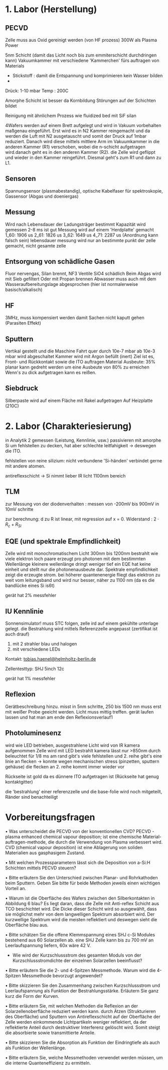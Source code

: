 # 1. Labor (Herstellung)
## PECVD
Zelle muss aus Oxid gereinigt werden (von HF prozess)
300W als Plasma Power

5nm Schicht (damit das Licht noch bis zum emmiterschicht durchdringen kann)
Vakuumkammer mit verschiedene 'Kammerchen' fürs auftragen von Materials
- Stickstoff : damit die Entspannung und komprimieren kein Wasser bilden
- 

Drück: 1-10 mbar
Temp : 200C

Amorphe Schicht ist besser da Kornbildung Störungen auf der Schichten bildet

Reinigung mit ähnlichem Prozess wie fluidized bed mit SiF silan

4Wafers werden auf einem Brett aufgelegt und wird in Vakuum vorbehalten maßgenau eingeführt. Erst wird es in N2 Kammer reingemacht und da werden die Luft mit N2 ausgetauscht und somit der Druck auf 1mbar reduziert. Danach wird diese mittels mittlere Arm im Vakuumkammer in die anderen Kammer (R1) verschoben, wobei die n-schicht aufgetragen wird.danach geht es in den anderen Kammer (R2). die Zelle wird geflippt und wieder in den Kammer reingeführt. Diesmal geht's zum R1 und dann zu L1. 

## Sensoren
Spannungsensor (plasmabestandig), optische Kabelfaser für spektroskopie, Gassensor (Abgas und doeniergas)

## Messung
Wird nach Lebensdauer der Ladungsträger bestimmt
Kapazität wird gemessen
2-8 ms ist gut
Messung wird auf einem 'Herdplatte' gemacht
1_60: 1906 us
2_61: 1826 us
3_62: 1649 us
4_71: 2287 us
(Anordnung kann falsch sein)
lebensdauer messung wird nur an bestimmte punkt der zelle gemacht, nicht gesamte zelle

## Entsorgung von schädliche Gasen
Fluor nervengas, Silan brennt, NF3
Ventile
SiO4 schädlich
Beim Abgas wird mit Sieb gefiltert
Oder mit Propan brennen
Abwasser muss auch mit dem Wasseraufbereitungslage abgesprochen (hier ist normalerweise basisch/alkalisch)

## HF
3MHz, muss kompensiert werden damit Sachen nicht kaputt gehen (Parasiten Effekt)

## Sputtern
Vertikal gestellt und die Maschine Fahrt quer durch
10e-7 mbar ab 10e-3 mbar wird abgeschaltet
Kammer wird mit Argon befüllt (inert)
Ziel ist es, Front- und Rückkontakt sowie die ITO auftragen
Material Ausbeute: 35% planar kann gedreht werden um eine Ausbeute von 80% zu erreichen
Wenn's zu dick aufgetragen kann es reißen. 

## Siebdruck
Silberpaste wird auf einem Fläche mit Rakel aufgetragen
Auf Heizplatte (210C)

# 2. Labor (Charakteriesierung)
in Analytik 2 gemessen (Leistung, Kennlinie, usw.)
passivieren mit amorphe Si um fehlstellen zu decken, hat aber schlechte leitfahigkeit -> deswegen die ITO.

fehlstellen von reine silizium: nicht verbundene 'Si-händen' verbindet gerne mit andere atomen.

antireflexschicht -> Si nimmt lieber IR licht 1100nm bereich

## TLM
zur Messung von der diodenverhalten : messen von -200mV bis 900mV in 10mV schritte

zur berechnung: d zu R ist linear, mit regression auf x = 0. Widerstand : $2 \cdot R_c + R_{Si}$

## EQE (und spektrale Empfindlichkeit)
Zelle wird mit monochromatischem Licht 300nm bis 1200nm bestrahlt 
wie viele elektron loch paare erzeugt pro photonen mit dem bestimmten Wellenlänge 
kleinere wellenlänge dringt weniger tief ein
EQE hat keine einheit und stellt nur die photonenausbeute dar. Spektrale empfindlichkeit zeigt die erzeugte strom. bei höherer quantenenergie fliegt das elektron zu weit vom leitungsband und wird nur besser, näher zu 1100 nm (da es die bandlücke eines Si is6t)

gerät hat 2% messfehler

## IU Kennlinie
Sonnensimulator! muss STC folgen, zelle ird auf einem gekühlte unterlage gelegt.
die Bestrahlung wird mittels Referenzzelle angepasst (zertifikat ist auch drauf)
1. mit 2 strahler blau und halogen
2. mit verschiedene LEDs

Kontakt: tobias.haenel@helmholtz-berlin.de

Zellentesttyp: SHJ 5inch 12c

gerät hat 1% messfehler

## Reflexion
Gerätbeschreibung hinzu.
misst in 5nm schritte, 250 bis 1500 nm
muss erst mit weißer Probe geeicht werden.
Licht muss mittig treffen.
gerät laufen lassen und hat man am ende den Reflexionsverlauf1

## Photoluminesenz
wird wie LED betrieben, ausgestrahlene Licht wird von IR kamera aufgenommen
Zelle wird mit LED bestrahlt
kamera lässt nur >850nm durch
beleuchtet für 1/8 ms
am rand gibt's viele fehlstellen und 2. reihe gibt's eine linie an flecken -> konnte wegen mechanischen stress (pinzetten, sputtern gehäuse)
die flecken an 2. reihe kommt immer wieder vor

Rückseite ist gold da es dünnere ITO aufgetragen ist (Rückseite hat genug kontaktgitter) 

die 'bestrahlung' einer referenzzelle und die base-folie wird noch mitgeteilt, Ränder sind benachteiligt

# Vorbereitungsfragen
• Was unterscheidet die PECVD von der konventionellen CVD?
	PECVD - plasma enhanced chemical vapour deposition; ist eine chemische Material-auftragen-methode, die durch die Verwendung von Plasma verbessert wird. CVD (chemical vapour deposition) ist eine Ablagerung von soliden Materialien aus gasphasigem Zustand.

• Mit welchen Prozessparametern lässt sich die Deposition von a-Si:H Schichten mittels PECVD steuern?

• Bitte erläutern Sie den Unterschied zwischen Planar- und Rohrkathoden beim Sputtern. Geben Sie bitte für beide Methoden jeweils einen wichtigen Vorteil an.

• Warum ist die Oberfläche des Wafers zwischen den Silberkontakten in Abbildung 6 blau?
	Es liegt daran, dass die Zelle mit Anti-reflex Schicht aus TCO beschichtet wird. Die Dicke dieser Schicht wird so ausgewählt, dass sie möglichst mehr von dem langwelligen Spektrum absorbiert wird. Der kurzwellige Spektrum wird die meisten reflektiert und deswegen sieht die Oberfläche blau aus.

• Bitte schätzen Sie die offene Klemmspannung eines SHJ c-Si Modules bestehend aus 60 Solarzellen ab. 
	eine SHJ Zelle kann bis zu 700 mV an Leerlaufspannung liefern, 60x wäre 42 V.

- Wie wird der Kurzschlussstrom des gesamten Moduls von der Kurzschlussstromdichte der einzelnen Solarzellen beeinflusst?

• Bitte erläutern Sie die 2- und 4-Spitzen Messmethode. Warum wird die 4-Spitzen Messmethode bevorzugt angewendet?

• Bitte skizzieren Sie den Zusammenhang zwischen Kurzschlussstrom und Leerlaufspannung als Funktion der Bestrahlungsstärke. Erläutern Sie ganz kurz die Form der Kurven.

• Bitte erläutern Sie, mit welchen Methoden die Reflexion an der Solarzellenoberfläche reduziert werden kann.
	durch Ätzen (Strukturieren des Oberfläche) und Sputtern von Antireflexschicht auf der Oberfläche der Zelle werden einkommende Lichtpartikeln weniger reflektiert, da der reflektierte Anteil durch destruktiver Interferenz gelöscht wird. Somit steigt die absorbierte sowie transmittierte Anteile.

• Bitte skizzieren Sie die Absorption als Funktion der Eindringtiefe als auch als Funktion der Wellenlänge.

• Bitte erläutern Sie, welche Messmethoden verwendet werden müssen, um die interne Quanteneffizienz zu ermitteln.
